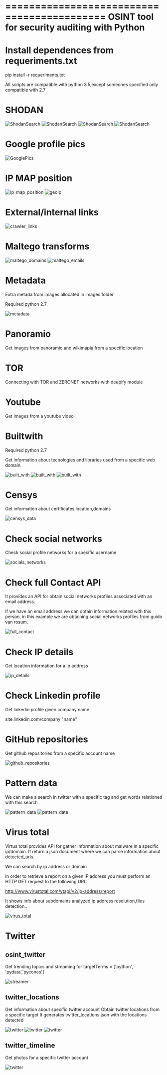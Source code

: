 ===========================================
OSINT tool for security auditing with Python
===========================================


Install dependences from requeriments.txt
================================
pip install -r requeriments.txt


All scripts are compatible with python 3.5,except someones specified only compatible with 2.7

SHODAN
================================
<img src="https://github.com/jmortega/osint_tools_security_auditing/blob/master/images/shodanSearch.png" alt="ShodanSearch"/>

<img src="https://github.com/jmortega/osint_tools_security_auditing/blob/master/images/shodanSearch1.png" alt="ShodanSearch"/>

<img src="https://github.com/jmortega/osint_tools_security_auditing/blob/master/images/shodanSearch2.png" alt="ShodanSearch"/>

<img src="https://github.com/jmortega/osint_tools_security_auditing/blob/master/images/shodanSearch3.png" alt="ShodanSearch"/>

Google profile pics
================================
<img src="https://github.com/jmortega/osint_tools_security_auditing/blob/master/images/googlePics.png" alt="GooglePics"/>


IP MAP position
================================
<img src="https://github.com/jmortega/osint_tools_security_auditing/blob/master/images/ip_map_position.png" alt="ip_map_position"/>

<img src="https://github.com/jmortega/osint_tools_security_auditing/blob/master/images/geoIp.png" alt="geoIp"/>


External/internal links
================================
<img src="https://github.com/jmortega/osint_tools_security_auditing/blob/master/images/crawler_links.png" alt="crawler_links"/>


Maltego transforms
================================
<img src="https://github.com/jmortega/osint_tools_security_auditing/blob/master/images/maltego_domains.png" alt="maltego_domains"/>

<img src="https://github.com/jmortega/osint_tools_security_auditing/blob/master/images/maltego_emails.png" alt="maltego_emails"/>


Metadata
================================
Extra metada from images allocated in images folder

Required python 2.7

<img src="https://github.com/jmortega/osint_tools_security_auditing/blob/master/images/metadata.png" alt="metadata"/>


Panoramio
================================
Get images from panoramio and wikimapia from a specific location


TOR
================================
Connecting with TOR and ZERONET networks with deepify module


Youtube
================================
Get images from a youtube video


Builtwith
================================
Required python 2.7

Get information about tecnologies and libraries used from a specific web domain

<img src="https://github.com/jmortega/osint_tools_security_auditing/blob/master/images/built_with.png" alt="built_with"/>

<img src="https://github.com/jmortega/osint_tools_security_auditing/blob/master/images/built_with3.png" alt="built_with"/>

<img src="https://github.com/jmortega/osint_tools_security_auditing/blob/master/images/built_with2.png" alt="built_with"/>


Censys
================================
Get information about certificates,location,domains

<img src="https://github.com/jmortega/osint_tools_security_auditing/blob/master/images/censys.png" alt="censys_data"/>


Check social networks
================================
Check social profile networks for a specific username

<img src="https://github.com/jmortega/osint_tools_security_auditing/blob/master/images/social_networks.png" alt="socials_networks"/>


Check full Contact API
================================
It provides an API for obtain social networks profiles associated with an email address.

If we have an email address we can obtain information related with this person,
in this example we are obtaining social networks profiles from guido van rosum.

<img src="https://github.com/jmortega/osint_tools_security_auditing/blob/master/images/full_contact.png" alt="full_contact"/>


Check IP details
================================
Get location information for a ip address

<img src="https://github.com/jmortega/osint_tools_security_auditing/blob/master/images/ip_details.png" alt="ip_details"/>


Check Linkedin profile
================================
Get linkedin profile given company name

site:linkedin.com/company "name"


GitHub repositories
================================
Get github repositories from a specific account name

<img src="https://github.com/jmortega/osint_tools_security_auditing/blob/master/images/github_repositories.png" alt="github_repositories"/>


Pattern data
================================
We can make a search in twitter with a specific tag and get words relationed with this search

<img src="https://github.com/jmortega/osint_tools_security_auditing/blob/master/images/pattern_data1.png" alt="pattern_data"/>

<img src="https://github.com/jmortega/osint_tools_security_auditing/blob/master/images/pattern_data.png" alt="pattern_data"/>


Virus total
================================
Virtus total provides API for gather information about malware
in a specific ip/domain. It return a json document 
where we can parse information about detected_urls.

We can search by ip address or domain

In order to retrieve a report on a given IP address
you must perform an HTTP GET request to the following URL:

http://www.virustotal.com/vtapi/v2/ip-address/report

It shows info about subdomains analyzed,ip address resolution,files detection..

<img src="https://github.com/jmortega/osint_tools_security_auditing/blob/master/images/virus_total.png" alt="virus_total"/>


Twitter
================================
osint_twitter
--------------------
Get trending topics and streaming for targetTerms = ['python', 'pydata','pycones']

<img src="https://github.com/jmortega/osint_tools_security_auditing/blob/master/images/streamer.png" alt="streamer"/>

twitter_locations
-----------------------
Get information about specific twitter account
Obtain twitter locations from a specific target
It generates twitter_locations.json with the locations detected


<img src="https://github.com/jmortega/osint_tools_security_auditing/blob/master/images/twitter.png" alt="twitter"/>

<img src="https://github.com/jmortega/osint_tools_security_auditing/blob/master/images/twitter2.png" alt="twitter"/>

<img src="https://github.com/jmortega/osint_tools_security_auditing/blob/master/images/twitter3.png" alt="twitter"/>

twitter_timeline
---------------------
Get photos for a specific twitter account

<img src="https://github.com/jmortega/osint_tools_security_auditing/blob/master/images/twitter4.png" alt="twitter"/>
